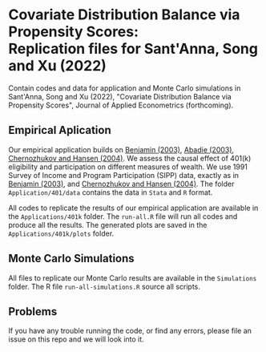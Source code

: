 # Covariate Distribution Balance via Propensity Scores: <br> Replication files for Sant'Anna, Song and Xu (2022)

Contain codes and data for application and Monte Carlo simulations in  Sant'Anna, Song and Xu (2022), "Covariate Distribution Balance via Propensity Scores", Journal of Applied Econometrics (forthcoming).

## Empirical Aplication
Our empirical application builds on [Benjamin (2003)](https://www.sciencedirect.com/science/article/abs/pii/S0047272701001670), [Abadie (2003)](https://www.sciencedirect.com/science/article/abs/pii/S0304407602002014), [Chernozhukov and Hansen (2004)](https://www.jstor.org/stable/3211794). We assess the causal effect of 401(k) eligibility and participation on different measures of wealth. We use 1991  Survey of Income and Program Participation (SIPP) data, exactly as in [Benjamin (2003)](https://www.sciencedirect.com/science/article/abs/pii/S0047272701001670), and [Chernozhukov and Hansen (2004)](https://www.jstor.org/stable/3211794). The folder `Application/401/data` contains the data in `Stata` and `R` format.


All codes to replicate the results of our empirical application are available in the `Applications/401k` folder. The `run-all.R` file will run all codes and produce all the results. The generated plots are saved in the `Applications/401k/plots` folder.

## Monte Carlo Simulations
All files to replicate our Monte Carlo results are available in the `Simulations` folder. The R file `run-all-simulations.R` source all scripts.

## Problems
If you have any trouble running the code, or find any errors, please file an issue on this repo and we will look into it.
